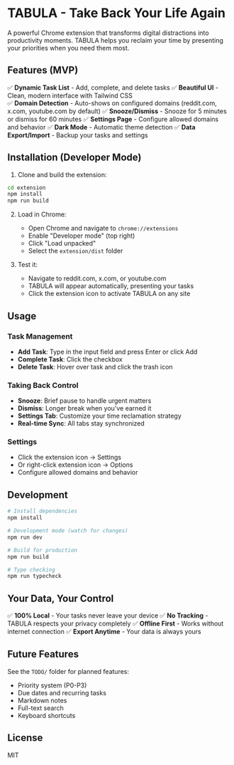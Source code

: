 # TABULA - Take Back Your Life Again

A powerful Chrome extension that transforms digital distractions into productivity moments. TABULA helps you reclaim your time by presenting your priorities when you need them most.

## Features (MVP)

✅ **Dynamic Task List** - Add, complete, and delete tasks
✅ **Beautiful UI** - Clean, modern interface with Tailwind CSS  
✅ **Domain Detection** - Auto-shows on configured domains (reddit.com, x.com, youtube.com by default)
✅ **Snooze/Dismiss** - Snooze for 5 minutes or dismiss for 60 minutes
✅ **Settings Page** - Configure allowed domains and behavior
✅ **Dark Mode** - Automatic theme detection
✅ **Data Export/Import** - Backup your tasks and settings

## Installation (Developer Mode)

1. Clone and build the extension:
```bash
cd extension
npm install
npm run build
```

2. Load in Chrome:
   - Open Chrome and navigate to `chrome://extensions`
   - Enable "Developer mode" (top right)
   - Click "Load unpacked"
   - Select the `extension/dist` folder

3. Test it:
   - Navigate to reddit.com, x.com, or youtube.com
   - TABULA will appear automatically, presenting your tasks
   - Click the extension icon to activate TABULA on any site

## Usage

### Task Management
- **Add Task**: Type in the input field and press Enter or click Add
- **Complete Task**: Click the checkbox
- **Delete Task**: Hover over task and click the trash icon

### Taking Back Control
- **Snooze**: Brief pause to handle urgent matters
- **Dismiss**: Longer break when you've earned it
- **Settings Tab**: Customize your time reclamation strategy
- **Real-time Sync**: All tabs stay synchronized

### Settings
- Click the extension icon → Settings
- Or right-click extension icon → Options
- Configure allowed domains and behavior

## Development

```bash
# Install dependencies
npm install

# Development mode (watch for changes)
npm run dev

# Build for production
npm run build

# Type checking
npm run typecheck
```

## Your Data, Your Control

✅ **100% Local** - Your tasks never leave your device
✅ **No Tracking** - TABULA respects your privacy completely
✅ **Offline First** - Works without internet connection
✅ **Export Anytime** - Your data is always yours

## Future Features

See the `TODO/` folder for planned features:
- Priority system (P0-P3)
- Due dates and recurring tasks
- Markdown notes
- Full-text search
- Keyboard shortcuts

## License

MIT